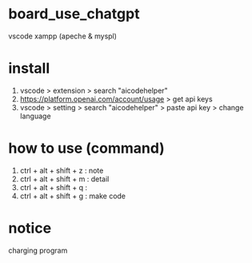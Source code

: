 # board_use_chatgpt
vscode
xampp (apeche & myspl)

# install
1. vscode > extension > search "aicodehelper"
2. https://platform.openai.com/account/usage > get api keys
3. vscode > setting > search "aicodehelper" > paste api key > change language

# how to use (command)
1. ctrl + alt + shift + z : note
2. ctrl + alt + shift + m : detail
3. ctrl + alt + shift + q : 
4. ctrl + alt + shift + g : make code

# notice
charging program
